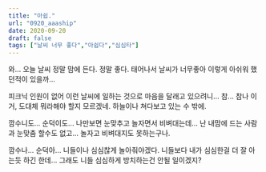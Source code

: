 ```yaml
---
title: "아쉽."
url: "0920_aaaship"
date: 2020-09-20
draft: false
tags: ["날씨 너무 좋다","아쉽다","심심타"]
---
```

와... 오늘 날씨 정말 맘에 든다. 정말 좋다.
태어나서 날씨가 너무좋아 이렇게 아쉬워 했던적이 있을까...

피크닉 인원이 없어 이런 날씨에 일하는 것으로 마음을 달래고 있으려니...
참... 참나 이거, 도대체 뭐라해야 할지 모르겠네. 하늘이나 쳐다보고 있는 수 밖에.

깜수니도... 순덕이도... 나만보면 눈맞추고 놀자면서 비벼대는데...
난 내맘에 드는 사람과 눈맞춤 할수도 없고...
놀자고 비벼대지도 못하는구나.

깜수나... 순덕아... 니들이나 심심찮게 놀아줘야겠다.
니들보다 내가 심심한걸 더 잘 아는듯 하긴 한데...
그래도 니들 심심하게 방치하는건 안될 일이겠지?
